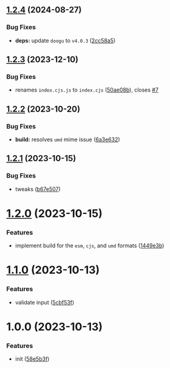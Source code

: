## [1.2.4](https://github.com/bent10/json-loose/compare/v1.2.3...v1.2.4) (2024-08-27)


### Bug Fixes

* **deps:** update `doogu` to `v4.0.3` ([2cc58a5](https://github.com/bent10/json-loose/commit/2cc58a5d3c2306c2c969a791f04dbcf9c1dfb994))

## [1.2.3](https://github.com/bent10/json-loose/compare/v1.2.2...v1.2.3) (2023-12-10)


### Bug Fixes

* renames `index.cjs.js` to `index.cjs` ([50ae08b](https://github.com/bent10/json-loose/commit/50ae08bc492e9a210754951e4768d10525f8adb0)), closes [#7](https://github.com/bent10/json-loose/issues/7)

## [1.2.2](https://github.com/bent10/json-loose/compare/v1.2.1...v1.2.2) (2023-10-20)


### Bug Fixes

* **build:** resolves `umd` mime issue ([6a3e632](https://github.com/bent10/json-loose/commit/6a3e632eb73128ee53cba9fe7f5f665a7777dd6f))

## [1.2.1](https://github.com/bent10/json-loose/compare/v1.2.0...v1.2.1) (2023-10-15)


### Bug Fixes

* tweaks ([b67e507](https://github.com/bent10/json-loose/commit/b67e50762041d7ed2a7461aa8548483efa4877eb))

# [1.2.0](https://github.com/bent10/json-loose/compare/v1.1.0...v1.2.0) (2023-10-15)


### Features

* implement build for the `esm`, `cjs`, and `umd` formats ([1449e3b](https://github.com/bent10/json-loose/commit/1449e3b8c6c7d85959a1404ad86e5d8a786d3422))

# [1.1.0](https://github.com/bent10/json-loose/compare/v1.0.0...v1.1.0) (2023-10-13)


### Features

* validate input ([5cbf53f](https://github.com/bent10/json-loose/commit/5cbf53f45a8d0fc016143ce03168e0fec37c02e2))

# 1.0.0 (2023-10-13)


### Features

* init ([58e5b3f](https://github.com/bent10/json-loose/commit/58e5b3f0bc7d83ef39f91b48d6b60ccef260377a))
